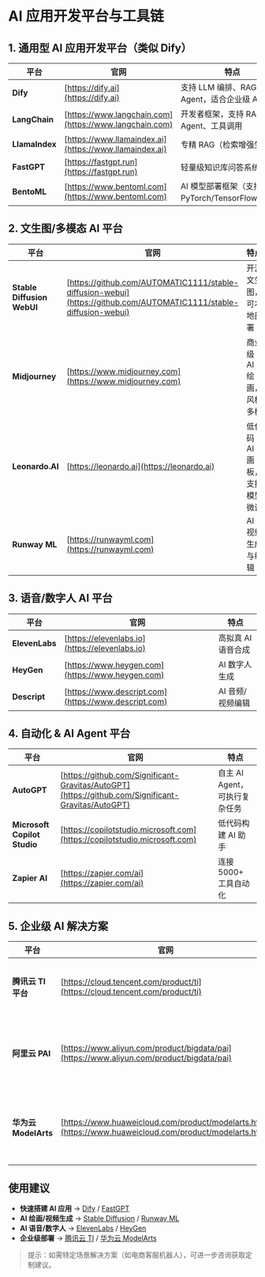 # AI 应用开发平台与工具链

## 1. 通用型 AI 应用开发平台（类似 Dify）

| 平台           | 官网                                                   | 特点                                           |
| -------------- | ------------------------------------------------------ | ---------------------------------------------- |
| **Dify**       | [https://dify.ai](https://dify.ai)                     | 支持 LLM 编排、RAG、Agent，适合企业级 AI 应用  |
| **LangChain**  | [https://www.langchain.com](https://www.langchain.com) | 开发者框架，支持 RAG、Agent、工具调用          |
| **LlamaIndex** | [https://www.llamaindex.ai](https://www.llamaindex.ai) | 专精 RAG（检索增强生成）                       |
| **FastGPT**    | [https://fastgpt.run](https://fastgpt.run)             | 轻量级知识库问答系统                           |
| **BentoML**    | [https://www.bentoml.com](https://www.bentoml.com)     | AI 模型部署框架（支持 PyTorch/TensorFlow/LLM） |

## 2. 文生图/多模态 AI 平台

| 平台                       | 官网                                                         | 特点                         |
| -------------------------- | ------------------------------------------------------------ | ---------------------------- |
| **Stable Diffusion WebUI** | [https://github.com/AUTOMATIC1111/stable-diffusion-webui](https://github.com/AUTOMATIC1111/stable-diffusion-webui) | 开源文生图，可本地部署       |
| **Midjourney**             | [https://www.midjourney.com](https://www.midjourney.com)     | 商业级 AI 绘画，风格多样     |
| **Leonardo.AI**            | [https://leonardo.ai](https://leonardo.ai)                   | 低代码 AI 画板，支持模型微调 |
| **Runway ML**              | [https://runwayml.com](https://runwayml.com)                 | AI 视频生成与编辑            |

## 3. 语音/数字人 AI 平台

| 平台           | 官网                                                 | 特点               |
| -------------- | ---------------------------------------------------- | ------------------ |
| **ElevenLabs** | [https://elevenlabs.io](https://elevenlabs.io)       | 高拟真 AI 语音合成 |
| **HeyGen**     | [https://www.heygen.com](https://www.heygen.com)     | AI 数字人生成      |
| **Descript**   | [https://www.descript.com](https://www.descript.com) | AI 音频/视频编辑   |

## 4. 自动化 & AI Agent 平台

| 平台                         | 官网                                                         | 特点                          |
| ---------------------------- | ------------------------------------------------------------ | ----------------------------- |
| **AutoGPT**                  | [https://github.com/Significant-Gravitas/AutoGPT](https://github.com/Significant-Gravitas/AutoGPT) | 自主 AI Agent，可执行复杂任务 |
| **Microsoft Copilot Studio** | [https://copilotstudio.microsoft.com](https://copilotstudio.microsoft.com) | 低代码构建 AI 助手            |
| **Zapier AI**                | [https://zapier.com/ai](https://zapier.com/ai)               | 连接 5000+ 工具自动化         |

## 5. 企业级 AI 解决方案

| 平台                 | 官网                                                         | 特点                     |
| -------------------- | ------------------------------------------------------------ | ------------------------ |
| **腾讯云 TI 平台**   | [https://cloud.tencent.com/product/ti](https://cloud.tencent.com/product/ti) | 企业级 LLM + RAG 方案    |
| **阿里云 PAI**       | [https://www.aliyun.com/product/bigdata/pai](https://www.aliyun.com/product/bigdata/pai) | 大模型训练 + 低代码开发  |
| **华为云 ModelArts** | [https://www.huaweicloud.com/product/modelarts.html](https://www.huaweicloud.com/product/modelarts.html) | 行业大模型（如盘古 NLP） |

## 使用建议

- **快速搭建 AI 应用** → [Dify](https://dify.ai) / [FastGPT](https://fastgpt.run)  
- **AI 绘画/视频生成** → [Stable Diffusion](https://github.com/AUTOMATIC1111/stable-diffusion-webui) / [Runway ML](https://runwayml.com)  
- **AI 语音/数字人** → [ElevenLabs](https://elevenlabs.io) / [HeyGen](https://www.heygen.com)  
- **企业级部署** → [腾讯云 TI](https://cloud.tencent.com/product/ti) / [华为云 ModelArts](https://www.huaweicloud.com/product/modelarts.html)  

> 提示：如需特定场景解决方案（如电商客服机器人），可进一步咨询获取定制建议。